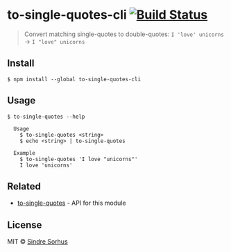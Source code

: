 # to-single-quotes-cli [![Build Status](https://travis-ci.org/sindresorhus/to-single-quotes-cli.svg?branch=master)](https://travis-ci.org/sindresorhus/to-single-quotes-cli)

> Convert matching single-quotes to double-quotes: `I 'love' unicorns` → `I "love" unicorns`


## Install

```
$ npm install --global to-single-quotes-cli
```


## Usage

```
$ to-single-quotes --help

  Usage
    $ to-single-quotes <string>
    $ echo <string> | to-single-quotes

  Example
    $ to-single-quotes 'I love "unicorns"'
    I love 'unicorns'
```


## Related

- [to-single-quotes](https://github.com/sindresorhus/to-single-quotes) - API for this module


## License

MIT © [Sindre Sorhus](http://sindresorhus.com)
